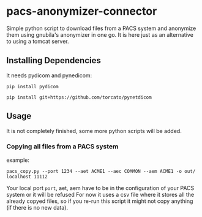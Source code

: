# pacs-anonymizer-connector

Simple python script to download files from a PACS system and anonymize them using gnubila's anonymizer in one go.
It is here just as an alternative to using a tomcat server.
## Installing Dependencies
It needs pydicom and pynedicom:

`pip install pydicom`

`pip install git+https://github.com/torcato/pynetdicom`

## Usage
It is not completely finished, some more python scripts will be added.

### Copying all files from a PACS system

example:

`pacs_copy.py --port 1234 --aet ACME1 --aec COMMON --aem ACME1 -o out/ localhost 11112`

Your local port `port`, aet, aem have to be in the configuration of your PACS system or it will be refused
For now it uses a csv file where it stores all the already copyed files, so if you re-run this script it might not copy anything (if there is no new data).
